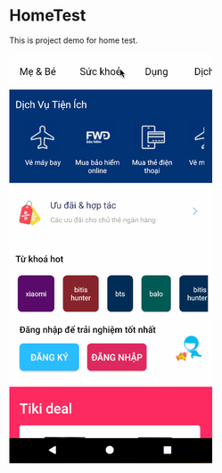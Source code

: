# HomeTest
This is project demo for home test. 

![](https://github.com/tictacpc/homeTestTiki/blob/master/demoApp.gif)
